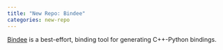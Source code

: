 ```yaml
---
title: "New Repo: Bindee"
categories: new-repo
---
```


[Bindee](https://github.com/LLNL/bindee) is a best-effort, binding tool for generating C++-Python bindings.

